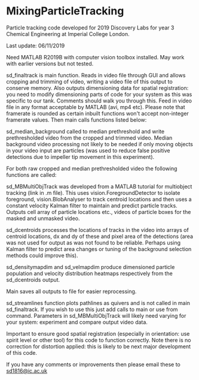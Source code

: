 # MixingParticleTracking
Particle tracking code developed for 2019 Discovery Labs for year 3 Chemical Engineering at Imperial College London.

Last update: 06/11/2019

Need MATLAB R2019B with computer vision toolbox installed. May work with earlier versions but not tested.

sd_finaltrack is main function. Reads in video file through GUI and allows cropping and trimming of video, writing a video file of this output to conserve memory. Also outputs dimensioning data for spatial registration: you need to modify dimensioning parts of code for your system as this was specific to our tank. Comments should walk you through this. Feed in video file in any format acceptable by MATLAB (avi, mp4 etc). Please note that framerate is rounded as certain inbuilt functions won't accept non-integer framerate values. Then main calls functions listed below:

sd_median_background called to median prethreshold and write prethresholded video from the cropped and trimmed video. Median background video processing not likely to be needed if only moving objects in your video input are particles (was used to reduce false positive detections due to impeller tip movement in this experiment).

For both raw cropped and median prethresholded video the following functions are called:

sd_MBMultiObjTrack was developed from a MATLAB tutorial for multiobject tracking (link in .m file). This uses vision.ForegroundDetector to isolate foreground, vision.BlobAnalyser to track centroid locations and then uses a constant velocity Kalman filter to maintain and predict particle tracks. Outputs cell array of particle locations etc., videos of particle boxes for the masked and unmasked video.

sd_dcentroids processes the locations of tracks in the video into arrays of centroid locations, dx and dy of these and pixel area of the detections (area was not used for output as was not found to be reliable. Perhaps using Kalman filter to predict area changes or tuning of the background selection methods could improve this).

sd_densitymapdim and sd_velmapdim produce dimensioned particle population and velocity distribution heatmaps respectively from the sd_dcentroids output.

Main saves all outputs to file for easier reprocessing.

sd_streamlines function plots pathlines as quivers and is not called in main sd_finaltrack. If you wish to use this just add calls to main or use from command. Parameters in sd_MBMultiObjTrack will likely need varying for your system: experiment and compare output video data.

Important to ensure good spatial registration (especially in orientation: use spirit level or other tool) for this code to function correctly. Note there is no correction for distortion applied: this is likely to be next major development of this code.

If you have any comments or improvements then please email these to sd1816@ic.ac.uk
